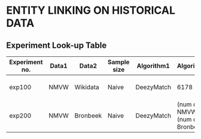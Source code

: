# ENTITY LINKING ON HISTORICAL DATA

## Experiment Look-up Table

| Experiment no. | Data1 | Data2 | Sample size | Algorithm1 | Algorithm2 | Evaluation | File | 
| ----------- | ----------- | ----------- | ----------- | ----------- | ----------- | -----------| ----------- |
| exp100 | NMVW | Wikidata | Naive | DeezyMatch | 6178| Based on Ground Truth | File | 
| exp200 | NMVW | Bronbeek | Naive | DeezyMatch | (num of NMVW) - (num of Bronbeek)| Based human evaluation | File | 
